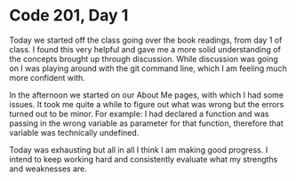 <h1>Code 201, Day 1</h1>

<body>
  <p>
  Today we started off the class going over the book readings, from day 1 of class. I found this very helpful and gave me a more solid understanding of the concepts brought up through discussion. While discussion was going on I was playing around with the git command line, which I am feeling much more confident with.
  </p>

  <p>
  In the afternoon we started on our About Me pages, with which I had some issues. It took me quite a while to figure out what was wrong but the errors turned out to be minor. For example: I had declared a function and was passing in the wrong variable as parameter for that function, therefore that variable was technically undefined.
  </p>

  <p>
  Today was exhausting but all in all I think I am making good progress. I intend to keep working hard and consistently evaluate what my strengths and weaknesses are.
  </p>

  </body>
